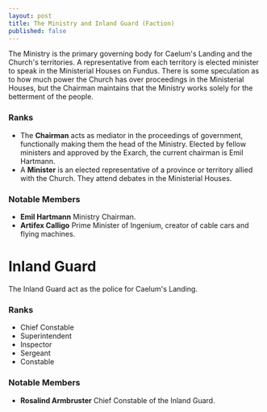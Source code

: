 ```yaml
---
layout: post
title: The Ministry and Inland Guard (Faction)
published: false
---
```


The Ministry is the primary governing body for Caelum's Landing and the Church's territories. A representative from each territory is elected minister to speak in the Ministerial Houses on Fundus. There is some speculation as to how much power the Church has over proceedings in the Ministerial Houses, but the Chairman maintains that the Ministry works solely for the betterment of the people.

### Ranks

- The **Chairman** acts as mediator in the proceedings of government, functionally making them the head of the Ministry. Elected by fellow ministers and approved by the Exarch, the current chairman is Emil Hartmann.
- A **Minister** is an elected representative of a province or territory allied with the Church. They attend debates in the Ministerial Houses.

### Notable Members

- **Emil Hartmann** Ministry Chairman.
- **Artifex Calligo** Prime Minister of Ingenium, creator of cable cars and flying machines.

# Inland Guard

The Inland Guard act as the police for Caelum's Landing.

### Ranks

- Chief Constable
- Superintendent
- Inspector
- Sergeant
- Constable

### Notable Members

- **Rosalind Armbruster** Chief Constable of the Inland Guard.
